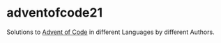 # adventofcode21

Solutions to [Advent of Code](https://adventofcode.com/) in different Languages by different Authors.